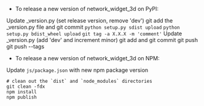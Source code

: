 - To release a new version of network_widget_3d on PyPI:

Update \_version.py (set release version, remove 'dev')
git add the \_version.py file and git commit
`python setup.py sdist upload`
`python setup.py bdist_wheel upload`
`git tag -a X.X.X -m 'comment'`
Update \_version.py (add 'dev' and increment minor)
git add and git commit
git push
git push --tags

- To release a new version of network_widget_3d on NPM:

Update `js/package.json` with new npm package version

```
# clean out the `dist` and `node_modules` directories
git clean -fdx
npm install
npm publish
```
